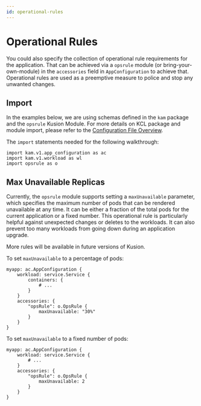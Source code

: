 ```yaml
---
id: operational-rules
---
```


# Operational Rules

You could also specify the collection of operational rule requirements for the application. That can be achieved via a `opsrule` module (or bring-your-own-module) in the `accessories` field in `AppConfiguration` to achieve that. Operational rules are used as a preemptive measure to police and stop any unwanted changes.

## Import

In the examples below, we are using schemas defined in the `kam` package and the `opsrule` Kusion Module. For more details on KCL package and module import, please refer to the [Configuration File Overview](overview).

The `import` statements needed for the following walkthrough:
```
import kam.v1.app_configuration as ac
import kam.v1.workload as wl
import opsrule as o
```

## Max Unavailable Replicas

Currently, the `opsrule` module supports setting a `maxUnavailable` parameter, which specifies the maximum number of pods that can be rendered unavailable at any time. It can be either a fraction of the total pods for the current application or a fixed number. This operational rule is particularly helpful against unexpected changes or deletes to the workloads. It can also prevent too many workloads from going down during an application upgrade.

More rules will be available in future versions of Kusion.

To set `maxUnavailable` to a percentage of pods:
```
myapp: ac.AppConfiguration {
    workload: service.Service {
        containers: {
            # ...
        }
    }
    accessories: {
        "opsRule": o.OpsRule {
            maxUnavailable: "30%"
        }
    }
}
```

To set `maxUnavailable` to a fixed number of pods:
```
myapp: ac.AppConfiguration {
    workload: service.Service {
        # ...
    }
    accessories: {
        "opsRule": o.OpsRule {
            maxUnavailable: 2
        }
    }
}
```